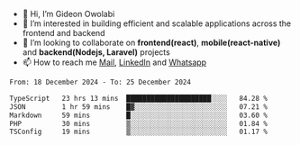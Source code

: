- 👋 Hi, I’m Gideon Owolabi
- 👀 I’m interested in building efficient and scalable applications across the frontend and backend
- 💞️ I’m looking to collaborate on <b>frontend(react)</b>, <b>mobile(react-native)</b> and <b>backend(Nodejs, Laravel)</b> projects
- 📫 How to reach me <a href="mailto:gideoniyin2021@gmail.com">Mail</a>, <a href="https://www.linkedin.com/in/gideon-owolabi-9b667a232/">LinkedIn</a> and <a href="https://wa.me/2348055377085">Whatsapp</a>

<!---
gude1/gude1 is a ✨ special ✨ repository because its `README.md` (this file) appears on your GitHub profile.
You can click the Preview link to take a look at your changes.
--->

<!--START_SECTION:waka-->

```txt
From: 18 December 2024 - To: 25 December 2024

TypeScript   23 hrs 13 mins  █████████████████████░░░░   84.28 %
JSON         1 hr 59 mins    █▓░░░░░░░░░░░░░░░░░░░░░░░   07.21 %
Markdown     59 mins         █░░░░░░░░░░░░░░░░░░░░░░░░   03.60 %
PHP          30 mins         ▒░░░░░░░░░░░░░░░░░░░░░░░░   01.84 %
TSConfig     19 mins         ▒░░░░░░░░░░░░░░░░░░░░░░░░   01.17 %
```

<!--END_SECTION:waka-->
